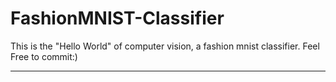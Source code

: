# FashionMNIST-Classifier
This is the "Hello World" of computer vision, a fashion mnist classifier.
Feel Free to commit:)

--------------------------
